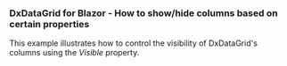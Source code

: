 ### DxDataGrid for Blazor - How to show/hide columns based on certain properties

This example illustrates how to control the visibility of DxDataGrid's columns using the *Visible* property.
